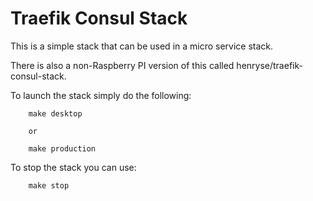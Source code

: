 # Traefik Consul Stack

This is a simple stack that can be used in a micro service stack.
 
There is also a non-Raspberry PI version of this called henryse/traefik-consul-stack.

To launch the stack simply do the following:

        make desktop
        
        or
        
        make production
        
To stop the stack you can use:

        make stop